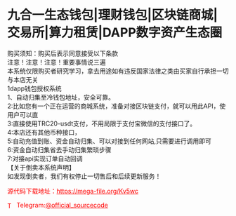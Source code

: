 # 九合一生态钱包|理财钱包|区块链商城|交易所|算力租赁|DAPP数字资产生态圈

购买须知：购买后表示同意接受以下条款<br>注意！注意！注意！重要事情说三遍<br>本系统仅限购买者研究学习，拿去用途如有违反国家法律之类由买家自行承担一切与本店无关<br>1dapp钱包授权系统<br>1、自动归集至冷钱包地址，安全可靠。<br>2:比如您有一个正在运营的商城系统，准备对接区块链支付，就可以用此API，使用户可以直<br>3:直接使用TRC20-usdt支付，不用局限于支付宝微信的支付接口了。<br>4:本店还有其他币种接口，<br>5:自动充值到账、资金自动归集、可以对接到任何网站,只需要进行调用即可<br>6:资金自动归集省去手动归集繁琐步骤<br>7:对接api实现订单自动回调<br>【关于倒卖本系统声明】<br>如发现倒卖者，我们有权停止一切售后和后续更新服务！<br>


<p style="color: red;">源代码下载地址：<a href="https://mega-file.org/Kv5wc" style="color: red;">https://mega-file.org/Kv5wc</a></p><p style="color: red;"><img src="https://cdn-icons-png.flaticon.com/512/2111/2111646.png" alt="Telegram Icon" style="width: 16px; vertical-align: middle; margin-right: 5px;">Telegram:<a href="https://t.me/official_sourcecode" style="color: red;">@official_sourcecode</a></p>